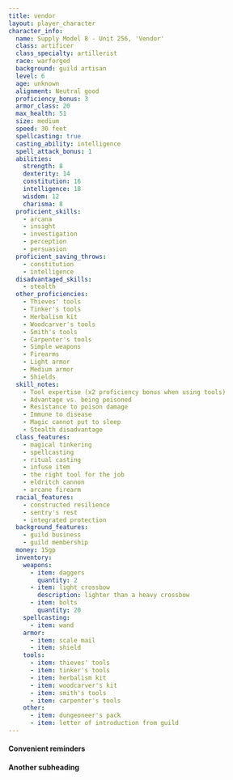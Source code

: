 ```yaml
---
title: vendor
layout: player_character
character_info:
  name: Supply Model 8 - Unit 256, 'Vendor'
  class: artificer
  class_specialty: artillerist
  race: warforged
  background: guild artisan
  level: 6
  age: unknown
  alignment: Neutral good
  proficiency_bonus: 3
  armor_class: 20
  max_health: 51
  size: medium
  speed: 30 feet
  spellcasting: true
  casting_ability: intelligence
  spell_attack_bonus: 1
  abilities:
    strength: 8
    dexterity: 14
    constitution: 16
    intelligence: 18
    wisdom: 12
    charisma: 8
  proficient_skills:
    - arcana
    - insight
    - investigation
    - perception
    - persuasion
  proficient_saving_throws:
    - constitution
    - intelligence
  disadvantaged_skills:
    - stealth
  other_proficiencies:
    - Thieves' tools
    - Tinker's tools
    - Herbalism kit
    - Woodcarver's tools
    - Smith's tools
    - Carpenter's tools
    - Simple weapons
    - Firearms
    - Light armor
    - Medium armor
    - Shields
  skill_notes:
    - Tool expertise (x2 proficiency bonus when using tools)
    - Advantage vs. being poisoned
    - Resistance to poison damage
    - Immune to disease
    - Magic cannot put to sleep
    - Stealth disadvantage
  class_features:
    - magical tinkering
    - spellcasting
    - ritual casting
    - infuse item
    - the right tool for the job
    - eldritch cannon
    - arcane firearm
  racial_features:
    - constructed resilience
    - sentry's rest
    - integrated protection
  background_features:
    - guild business
    - guild membership
  money: 15gp
  inventory:
    weapons:
      - item: daggers
        quantity: 2
      - item: light crossbow
        description: lighter than a heavy crossbow
      - item: bolts
        quantity: 20
    spellcasting:
      - item: wand
    armor:
      - item: scale mail
      - item: shield
    tools:
      - item: thieves' tools
      - item: tinker's tools
      - item: herbalism kit
      - item: woodcarver's kit
      - item: smith's tools
      - item: carpenter's tools
    other:
      - item: dungeoneer's pack
      - item: letter of introduction from guild
---
```


#### Convenient reminders

#### Another subheading
